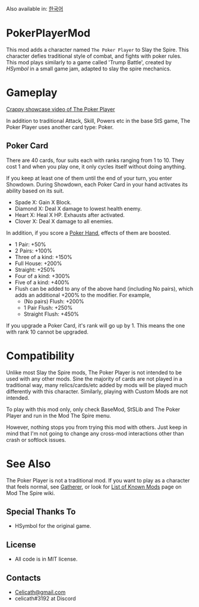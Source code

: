 Also available in: [한국어](README-KOR.md)

# PokerPlayerMod

This mod adds a character named `The Poker Player` to Slay the Spire. This character defies traditional style of combat, and fights with poker rules. This mod plays similarly to a game called 'Trump Battle', created by *HSymbol* in a small game jam, adapted to slay the spire mechanics.

# Gameplay

[Crappy showcase video of The Poker Player](https://youtu.be/jc1tZhmU0UY)

In addition to traditional Attack, Skill, Powers etc in the base StS game, The Poker Player uses another card type: Poker.

## Poker Card
There are 40 cards, four suits each with ranks ranging from 1 to 10. They cost 1 and when you play one, it only cycles itself without doing anything.

If you keep at least one of them until the end of your turn, you enter Showdown. During Showdown, each Poker Card in your hand activates its ability based on its suit.
- Spade X: Gain X Block.
- Diamond X: Deal X damage to lowest health enemy.
- Heart X: Heal X HP. Exhausts after activated.
- Clover X: Deal X damage to all enemies.

In addition, if you score a [Poker Hand](https://en.wikipedia.org/wiki/List_of_poker_hands), effects of them are boosted.
- 1 Pair: +50%
- 2 Pairs: +100%
- Three of a kind: +150%
- Full House: +200%
- Straight: +250%
- Four of a kind: +300%
- Five of a kind: +400%
- Flush can be added to any of the above hand (including No pairs), which adds an additional +200% to the modifier. For example,
  - (No pairs) Flush: +200%
  - 1 Pair Flush: +250%
  - Straight Flush: +450%

If you upgrade a Poker Card, it's rank will go up by 1. This means the one with rank 10 cannot be upgraded.

# Compatibility
Unlike most Slay the Spire mods, The Poker Player is not intended to be used with any other mods. Sine the majority of cards are not played in a traditional way, many relics/cards/etc added by mods will be played much differently with this character. Similarly, playing with Custom Mods are not intended.

To play with this mod only, only check BaseMod, StSLib and The Poker Player and run in the Mod The Spire menu.

However, nothing stops you from trying this mod with others. Just keep in mind that I'm not going to change any cross-mod interactions other than crash or softlock issues.

# See Also
The Poker Player is not a traditional mod. If you want to play as a character that feels normal, see [Gatherer](https://github.com/Celicath/GathererMod), or look for [List of Known Mods](https://github.com/kiooeht/ModTheSpire/wiki/List-of-Known-Mods) page on Mod The Spire wiki.

## Special Thanks To
- HSymbol for the original game.

## License
- All code is in MIT license.

## Contacts
- Celicath@gmail.com
- celicath#3192 at Discord

